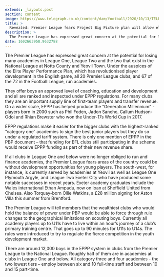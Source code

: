 ```yaml
--- 
extends: _layouts.post 
section: content 
image: https://www.telegraph.co.uk/content/dam/football/2020/10/13/TELEMMGLPICT000219615194_trans_NvBQzQNjv4BqajCpFXsei0OXjDFGPZkcdMFTZTvtTRHlNikBWkArQnM.jpeg?impolicy=logo-overlay 
title: > 
  Revealed: Premier League fears Project Big Picture plan will allow elite clubs to harvest best players in young talent grab 
description: > 
  The Premier League has expressed great concern at the potential for losing many academies in League One, League Two and the two that exist in the National League at Notts County and Yeovil Town.Under the auspices of the Elite Player Performance Plan, which has revolutionised player development in the English game, all 20 Premier League clubs, and 67 of the 72 in the Football League, run academies.If all clubs in League One and below were no longer obliged to run and finance academies, the Premier League fears areas of the country could be without development opportunities for young players.There are around 12,000 boys in the EPPP system in clubs from the Premier League to the National League.Roughly half of them are in academies at clubs in League One and below. 
date: 1602663958.9632788 
--- 
```

The Premier League has expressed great concern at the potential for losing many academies in League One, League Two and the two that exist in the National League at Notts County and Yeovil Town. Under the auspices of the Elite Player Performance Plan, which has revolutionised player development in the English game, all 20 Premier League clubs, and 67 of the 72 in the Football League, run academies.

They offer boys an approved level of coaching, education and development and all are ranked and inspected under EPPP regulations. For many clubs they are an important supply line of first-team players and transfer revenue. On a wider scale, EPPP has helped produce the "Generation Millennium" - players born in 2000 such as Phil Foden, Jadon Sancho, Callum Hudson-Odoi and Rhian Brewster who won the Under-17s World Cup in 2017.

EPPP regulations make it easier for the bigger clubs with the highest-ranked “category one” academies to sign the best junior players but they do so under a regulated tariff system. There is only one mention of EPPP in the PBP document – that funding for EFL clubs still participating in the scheme would receive EPPP funding as part of their new revenue share.

If all clubs in League One and below were no longer obliged to run and finance academies, the Premier League fears areas of the country could be without development opportunities for young players. The south-west, for instance, is currently served by academies at Yeovil as well as League One Plymouth Argyle, and League Two Exeter City who have produced some notable successes in recent years. Exeter academy graduates include the Wales international Ethan Ampadu, now on loan at Sheffield United from Chelsea. Also Torquay-born Ollie Watkins, a £28 million signing for Aston Villa this summer from Brentford.

The Premier League will tell members that the wealthiest clubs who would hold the balance of power under PBP would be able to force through rule changes to the geographical limitations on scouting boys. Currently all academy players up to U11s have to live within an hour’s journey of a club’s primary training centre. That goes up to 90 minutes for U11s to U14s. The rules were introduced to try to regulate the fierce competition in the youth development market.

There are around 12,000 boys in the EPPP system in clubs from the Premier League to the National League. Roughly half of them are in academies at clubs in League One and below. All category three and four academies - the two lowest tiers – employ between six and 10 full-time staff and between 10 and 15 part-time.